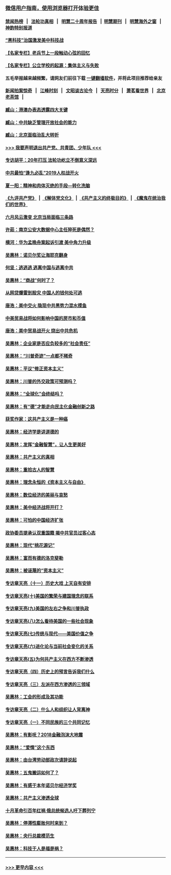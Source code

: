 ### [微信用户指南，使用浏览器打开体验更佳](https://github.com/gfw-breaker/banned-news1/blob/master/indexes/wechat-guide.md?t=0)
#### [禁闻热榜](热点新闻.md?t=0)  &nbsp;&nbsp;|&nbsp;&nbsp; [法轮功真相](https://github.com/gfw-breaker/truth/blob/master/README.md?t=0) &nbsp;&nbsp;|&nbsp;&nbsp; [明慧二十周年报告](https://github.com/gfw-breaker/mh-reports/blob/master/README.md?t=0) &nbsp;&nbsp;|&nbsp;&nbsp;[明慧期刊](https://github.com/gfw-breaker/mh-qikan) &nbsp;&nbsp;|&nbsp;&nbsp; [明慧海外之窗](https://github.com/gfw-breaker/mh-news/blob/master/README.md?t=0) &nbsp;&nbsp;|&nbsp;&nbsp; [神韵特别报道](https://github.com/gfw-breaker/mh-news/blob/master/shenyun.md?t=0)
#### [“黑科技”治国激发美中科技战](../pages/nsc423/n11638056.md?t=02060122) 
#### [【名家专栏】老兵节上一段触动心弦的回忆](../pages/nsc423/n11646016.md?t=02060122) 
#### [【名家专栏】公立学校的起源：集体主义与失败](../pages/nsc423/n11601833.md?t=02060122) 
#### 五毛举报越来越频繁，请网友们前往下载 [一键翻墙软件](https://github.com/gfw-breaker/ssr-accounts)，并将此项目推荐给亲友
#### [新闻拍案惊奇](https://github.com/gfw-breaker/banned-news1/blob/master/pages/link4.md) &nbsp;&nbsp;|&nbsp;&nbsp; [江峰时刻](https://github.com/gfw-breaker/banned-news1/blob/master/pages/link4.md) &nbsp;&nbsp;|&nbsp;&nbsp; [文昭谈古论今](https://github.com/gfw-breaker/banned-news1/blob/master/pages/link4.md) &nbsp;&nbsp;|&nbsp;&nbsp; [天亮时分](https://github.com/gfw-breaker/banned-news1/blob/master/pages/link4.md) &nbsp;&nbsp;|&nbsp;&nbsp; [萧茗看世界](https://github.com/gfw-breaker/banned-news1/blob/master/pages/link4.md) &nbsp;&nbsp;|&nbsp;&nbsp; [北京老茶馆](https://github.com/gfw-breaker/banned-news1/blob/master/pages/link4.md) &nbsp;&nbsp;|&nbsp;&nbsp; 
#### [臧山：港澳办表态透露四大关键](../pages/nsc423/n11421628.md?t=02060122) 
#### [臧山：中共缺乏管理开放社会的能力](../pages/nsc423/n11407457.md?t=02060122) 
#### [臧山：北京面临治乱大转折](../pages/nsc423/n11406895.md?t=02060122) 
#### [>>> 我要声明退出共产党、共青团、少年队 <<<](https://github.com/begood0513/goodnews/blob/master/quit/letter.md) 
#### [专访胡平：20年打压 法轮功屹立不倒意义深远](../pages/nsc423/n11398800.md?t=02060122) 
#### [中共最怕“逢九必乱”2019人权战开火](../pages/nsc423/n11385248.md?t=02060122) 
#### [夏一阳：精神和肉体灭绝的手段—转化洗脑](../pages/nsc423/n11368250.md?t=02060122) 
#### [《九评共产党》](https://github.com/begood0513/9ping.md/blob/master/README.md) &nbsp;|&nbsp; [《解体党文化》](../../../../jtdwh.md/blob/master/README.md)  &nbsp;|&nbsp; [《共产主义的终极目的》](../../../../gczydzjmd.md/blob/master/README.md) &nbsp;|&nbsp; [《魔鬼在统治我们的世界》](../../../../mgztzwmdsj.md/blob/master/README.md) 
#### [六月风云激变 北京当局面临三条路](../pages/nsc423/n11313668.md?t=02060122) 
#### [许茹：南京公安大数据中心主任猝死是偶然？](../pages/nsc423/n11064744.md?t=02060122) 
#### [横河：华为孟晚舟案起诉引渡 美中角力升级](../pages/nsc423/n11027230.md?t=02060122) 
#### [吴惠林：诺贝尔奖让海耶克翻身](../pages/nsc423/n10890049.md?t=02060122) 
#### [何坚：逃逃逃 逃离中国与逃离中共](../pages/nsc423/n10592891.md?t=02060122) 
#### [吴惠林：“商战”何时了？](../pages/nsc423/n10573558.md?t=02060122) 
#### [从网贷爆雷到股灾 中国人的钱何处可逃](../pages/nsc423/n10572800.md?t=02060122) 
#### [唐浩：美中交火 隐现中共黑势力混水摸鱼](../pages/nsc423/n10544040.md?t=02060122) 
#### [中美贸易战将如何影响中国的房市和币值](../pages/nsc423/n10543697.md?t=02060122) 
#### [唐浩：美中贸易战开火 烧出中共危机](../pages/nsc423/n10540126.md?t=02060122) 
#### [吴惠林：企业家是否应负较多的“社会责任”](../pages/nsc423/n10535022.md?t=02060122) 
#### [吴惠林：“川普奇迹”一点都不稀奇](../pages/nsc423/n10512808.md?t=02060122) 
#### [吴惠林：平议“修正资本主义”](../pages/nsc423/n10495724.md?t=02060122) 
#### [吴惠林：川普的外交政策可预测吗？](../pages/nsc423/n10462387.md?t=02060122) 
#### [吴惠林：“全球化”会终结吗？](../pages/nsc423/n10452838.md?t=02060122) 
#### [吴惠林：有“德”才能走向民主化金融创新之路](../pages/nsc423/n10432292.md?t=02060122) 
#### [获奖作家：这共产主义是一种癌](../pages/nsc423/n10431541.md?t=02060122) 
#### [吴惠林：经济学是讲道德的](../pages/nsc423/n10398014.md?t=02060122) 
#### [吴惠林：发挥“金融智慧”，让人生更美好](../pages/nsc423/n10375019.md?t=02060122) 
#### [吴惠林：共产主义的真相](../pages/nsc423/n10351394.md?t=02060122) 
#### [吴惠林：重拾古人的智慧](../pages/nsc423/n10337691.md?t=02060122) 
#### [吴惠林：理念永恒的《资本主义与自由》](../pages/nsc423/n10316274.md?t=02060122) 
#### [吴惠林：数位经济的美丽与哀愁](../pages/nsc423/n10292946.md?t=02060122) 
#### [吴惠林：美中经济战将开打？](../pages/nsc423/n10258825.md?t=02060122) 
#### [吴惠林：可怕的中国经济扩张](../pages/nsc423/n10219147.md?t=02060122) 
#### [政协委员提承认双重国籍 揭中共官员过客心态](../pages/nsc423/n10208809.md?t=02060122) 
#### [吴惠林：现代“桃花源记”](../pages/nsc423/n10185234.md?t=02060122) 
#### [吴惠林：富而有德的洛克斐勒](../pages/nsc423/n10142264.md?t=02060122) 
#### [吴惠林：被诬蔑的“资本主义”](../pages/nsc423/n10124816.md?t=02060122) 
#### [专访章天亮（十一）历史大戏 上天自有安排](../pages/nsc423/n10094905.md?t=02060122) 
#### [专访章天亮(十)美国的繁荣与建国理念的联系](../pages/nsc423/n10094899.md?t=02060122) 
#### [专访章天亮(九)美国的左右之争和川普执政](../pages/nsc423/n10094889.md?t=02060122) 
#### [专访章天亮(八)怎么看待美国的一些社会现象](../pages/nsc423/n10094857.md?t=02060122) 
#### [专访章天亮(七)传统与现代——美国价值之争](../pages/nsc423/n10093140.md?t=02060122) 
#### [专访章天亮(六)进化论与当前社会变化的关系](../pages/nsc423/n10092036.md?t=02060122) 
#### [专访章天亮(五)为何共产主义在西方不断渗透](../pages/nsc423/n10083620.md?t=02060122) 
#### [专访章天亮（四）历史上的预言告诉我们什么](../pages/nsc423/n10083606.md?t=02060122) 
#### [专访章天亮（三）左派在西方渗透的三领域](../pages/nsc423/n10081115.md?t=02060122) 
#### [吴惠林：工会的形成及其功能](../pages/nsc423/n10080633.md?t=02060122) 
#### [专访章天亮（二）什么人和组织让人背离神](../pages/nsc423/n10076637.md?t=02060122) 
#### [专访章天亮（一）不同民族的三个共同记忆](../pages/nsc423/n10074188.md?t=02060122) 
#### [吴惠林：有影呒？2018金融泡沫大地震](../pages/nsc423/n10040534.md?t=02060122) 
#### [吴惠林：“爱情”这个东西](../pages/nsc423/n10019423.md?t=02060122) 
#### [吴惠林：由台湾劳动部政次请辞说起](../pages/nsc423/n9979679.md?t=02060122) 
#### [吴惠林：五鬼搬运如何了？](../pages/nsc423/n9925338.md?t=02060122) 
#### [吴惠林：有感于本年诺贝尔经济学奖](../pages/nsc423/n9871883.md?t=02060122) 
#### [吴惠林：共产主义渗透全球](../pages/nsc423/n9812748.md?t=02060122) 
#### [十月革命引百年红祸 俄总统候选人吁下葬列宁](../pages/nsc423/n9810182.md?t=02060122) 
#### [吴惠林：停滞性膨胀何时来到？](../pages/nsc423/n9764136.md?t=02060122) 
#### [吴惠林：央行总裁模范生](../pages/nsc423/n9728134.md?t=02060122) 
#### [吴惠林：科技于人是福是祸？](../pages/nsc423/n9672982.md?t=02060122) 

----
#### [ >>> 更早内容 <<< ](../indexes/nsc423-earlier.md)
